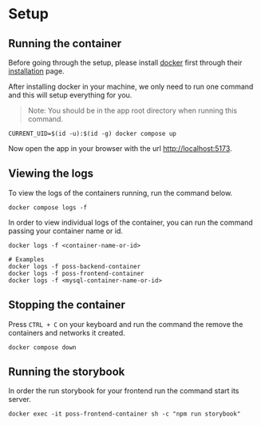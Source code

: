 # Setup

## Running the container
Before going through the setup, please install [docker](https://docs.docker.com/get-started/overview/) first through their [installation](https://docs.docker.com/get-docker/) page.

After installing docker in your machine, we only need to run one command and this will setup everything for you.

> Note: You should be in the app root directory when running this command.
```shell
CURRENT_UID=$(id -u):$(id -g) docker compose up
``` 
Now open the app in your browser with the url [http://localhost:5173](http://localhost:5173).

## Viewing the logs
To view the logs of the containers running, run the command below.
```shell
docker compose logs -f
```
In order to view individual logs of the container, you can run the command passing your container name or id.
```shell
docker logs -f <container-name-or-id>

# Examples
docker logs -f poss-backend-container
docker logs -f poss-frontend-container
docker logs -f <mysql-container-name-or-id>
```

## Stopping the container
Press `CTRL + C` on your keyboard and run the command the remove the containers and networks it created.
```shell
docker compose down
``` 
## Running the storybook
In order the run storybook for your frontend run the command start its server.
```shell
docker exec -it poss-frontend-container sh -c "npm run storybook"
```
